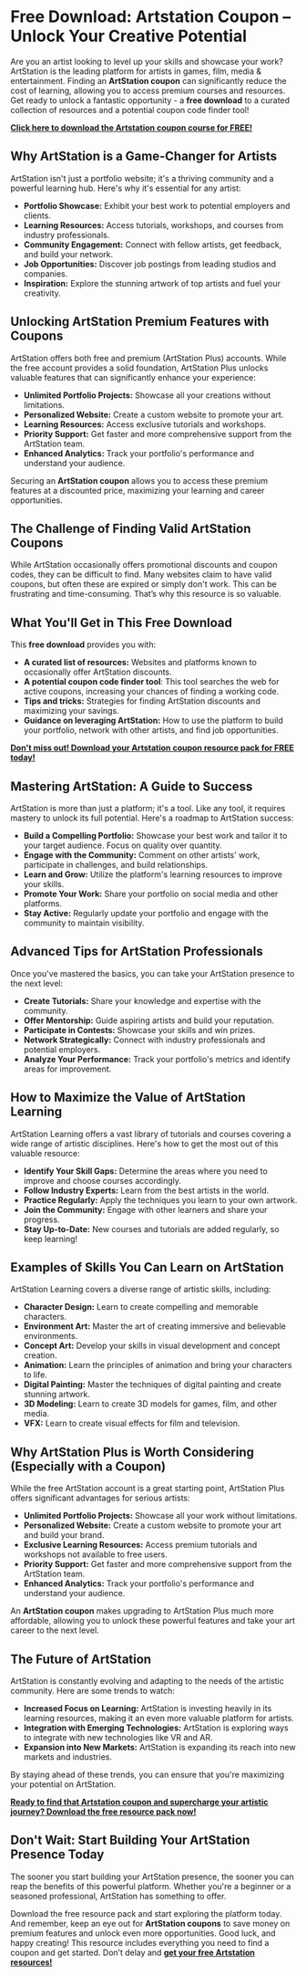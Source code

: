 # Free Download: Artstation Coupon – Unlock Your Creative Potential

Are you an artist looking to level up your skills and showcase your work? ArtStation is the leading platform for artists in games, film, media & entertainment. Finding an **ArtStation coupon** can significantly reduce the cost of learning, allowing you to access premium courses and resources. Get ready to unlock a fantastic opportunity - a **free download** to a curated collection of resources and a potential coupon code finder tool!

[**Click here to download the Artstation coupon course for FREE!**](https://udemywork.com/artstation-coupon)

## Why ArtStation is a Game-Changer for Artists

ArtStation isn't just a portfolio website; it's a thriving community and a powerful learning hub. Here's why it's essential for any artist:

*   **Portfolio Showcase:** Exhibit your best work to potential employers and clients.
*   **Learning Resources:** Access tutorials, workshops, and courses from industry professionals.
*   **Community Engagement:** Connect with fellow artists, get feedback, and build your network.
*   **Job Opportunities:** Discover job postings from leading studios and companies.
*   **Inspiration:** Explore the stunning artwork of top artists and fuel your creativity.

## Unlocking ArtStation Premium Features with Coupons

ArtStation offers both free and premium (ArtStation Plus) accounts. While the free account provides a solid foundation, ArtStation Plus unlocks valuable features that can significantly enhance your experience:

*   **Unlimited Portfolio Projects:** Showcase all your creations without limitations.
*   **Personalized Website:** Create a custom website to promote your art.
*   **Learning Resources:** Access exclusive tutorials and workshops.
*   **Priority Support:** Get faster and more comprehensive support from the ArtStation team.
*   **Enhanced Analytics:** Track your portfolio's performance and understand your audience.

Securing an **ArtStation coupon** allows you to access these premium features at a discounted price, maximizing your learning and career opportunities.

## The Challenge of Finding Valid ArtStation Coupons

While ArtStation occasionally offers promotional discounts and coupon codes, they can be difficult to find. Many websites claim to have valid coupons, but often these are expired or simply don't work. This can be frustrating and time-consuming. That’s why this resource is so valuable.

## What You'll Get in This Free Download

This **free download** provides you with:

*   **A curated list of resources:** Websites and platforms known to occasionally offer ArtStation discounts.
*   **A potential coupon code finder tool**: This tool searches the web for active coupons, increasing your chances of finding a working code.
*   **Tips and tricks:** Strategies for finding ArtStation discounts and maximizing your savings.
*   **Guidance on leveraging ArtStation:** How to use the platform to build your portfolio, network with other artists, and find job opportunities.

[**Don't miss out! Download your Artstation coupon resource pack for FREE today!**](https://udemywork.com/artstation-coupon)

## Mastering ArtStation: A Guide to Success

ArtStation is more than just a platform; it's a tool. Like any tool, it requires mastery to unlock its full potential. Here's a roadmap to ArtStation success:

*   **Build a Compelling Portfolio:** Showcase your best work and tailor it to your target audience. Focus on quality over quantity.
*   **Engage with the Community:** Comment on other artists' work, participate in challenges, and build relationships.
*   **Learn and Grow:** Utilize the platform's learning resources to improve your skills.
*   **Promote Your Work:** Share your portfolio on social media and other platforms.
*   **Stay Active:** Regularly update your portfolio and engage with the community to maintain visibility.

## Advanced Tips for ArtStation Professionals

Once you've mastered the basics, you can take your ArtStation presence to the next level:

*   **Create Tutorials:** Share your knowledge and expertise with the community.
*   **Offer Mentorship:** Guide aspiring artists and build your reputation.
*   **Participate in Contests:** Showcase your skills and win prizes.
*   **Network Strategically:** Connect with industry professionals and potential employers.
*   **Analyze Your Performance:** Track your portfolio's metrics and identify areas for improvement.

## How to Maximize the Value of ArtStation Learning

ArtStation Learning offers a vast library of tutorials and courses covering a wide range of artistic disciplines. Here's how to get the most out of this valuable resource:

*   **Identify Your Skill Gaps:** Determine the areas where you need to improve and choose courses accordingly.
*   **Follow Industry Experts:** Learn from the best artists in the world.
*   **Practice Regularly:** Apply the techniques you learn to your own artwork.
*   **Join the Community:** Engage with other learners and share your progress.
*   **Stay Up-to-Date:** New courses and tutorials are added regularly, so keep learning!

## Examples of Skills You Can Learn on ArtStation

ArtStation Learning covers a diverse range of artistic skills, including:

*   **Character Design:** Learn to create compelling and memorable characters.
*   **Environment Art:** Master the art of creating immersive and believable environments.
*   **Concept Art:** Develop your skills in visual development and concept creation.
*   **Animation:** Learn the principles of animation and bring your characters to life.
*   **Digital Painting:** Master the techniques of digital painting and create stunning artwork.
*   **3D Modeling:** Learn to create 3D models for games, film, and other media.
*   **VFX:** Learn to create visual effects for film and television.

## Why ArtStation Plus is Worth Considering (Especially with a Coupon)

While the free ArtStation account is a great starting point, ArtStation Plus offers significant advantages for serious artists:

*   **Unlimited Portfolio Projects:** Showcase all your work without limitations.
*   **Personalized Website:** Create a custom website to promote your art and build your brand.
*   **Exclusive Learning Resources:** Access premium tutorials and workshops not available to free users.
*   **Priority Support:** Get faster and more comprehensive support from the ArtStation team.
*   **Enhanced Analytics:** Track your portfolio's performance and understand your audience.

An **ArtStation coupon** makes upgrading to ArtStation Plus much more affordable, allowing you to unlock these powerful features and take your art career to the next level.

## The Future of ArtStation

ArtStation is constantly evolving and adapting to the needs of the artistic community. Here are some trends to watch:

*   **Increased Focus on Learning:** ArtStation is investing heavily in its learning resources, making it an even more valuable platform for artists.
*   **Integration with Emerging Technologies:** ArtStation is exploring ways to integrate with new technologies like VR and AR.
*   **Expansion into New Markets:** ArtStation is expanding its reach into new markets and industries.

By staying ahead of these trends, you can ensure that you're maximizing your potential on ArtStation.

[**Ready to find that Artstation coupon and supercharge your artistic journey? Download the free resource pack now!**](https://udemywork.com/artstation-coupon)

## Don't Wait: Start Building Your ArtStation Presence Today

The sooner you start building your ArtStation presence, the sooner you can reap the benefits of this powerful platform. Whether you're a beginner or a seasoned professional, ArtStation has something to offer.

Download the free resource pack and start exploring the platform today. And remember, keep an eye out for **ArtStation coupons** to save money on premium features and unlock even more opportunities. Good luck, and happy creating! This resource includes everything you need to find a coupon and get started. Don’t delay and **[get your free Artstation resources!](https://udemywork.com/artstation-coupon)**

